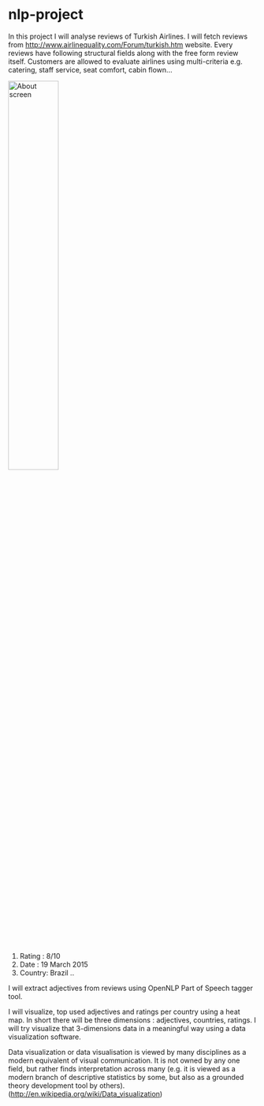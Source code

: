 # nlp-project
In this project I will analyse reviews of Turkish Airlines. I will fetch reviews from http://www.airlinequality.com/Forum/turkish.htm website.
Every reviews have following structural fields along with the free form review itself.
Customers are allowed to evaluate airlines using multi-criteria e.g. catering, staff service, seat comfort, cabin flown...

<div align="left-align">
    <img width="45%" src="C:\\Kullanıcılar\YASEMİN\Masaüstü\review.png" alt="About screen" title="About screen"</img>
</div>

1. Rating : 8/10
2. Date : 19 March 2015
3. Country: Brazil
..

I will extract adjectives from reviews using OpenNLP Part of Speech tagger tool. 

I will visualize, top used adjectives and ratings per country using a heat map.
In short there will be three dimensions : adjectives, countries, ratings.
I will try  visualize that  3-dimensions data in a meaningful way using a data visualization software.

Data visualization or data visualisation is viewed by many disciplines as a modern equivalent of visual communication. It is not owned by any one field, 
but rather finds interpretation across many (e.g. it is viewed as a modern branch of descriptive statistics by some, but also as a grounded theory development 
tool by others).(http://en.wikipedia.org/wiki/Data_visualization)

